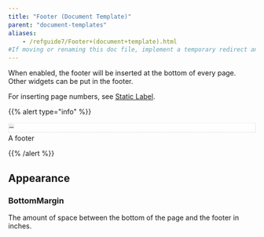 ```yaml
---
title: "Footer (Document Template)"
parent: "document-templates"
aliases:
    - /refguide7/Footer+(document+template).html
#If moving or renaming this doc file, implement a temporary redirect and let the respective team know they should update the URL in the product. See Mapping to Products for more details.
---
```



When enabled, the footer will be inserted at the bottom of every page. Other widgets can be put in the footer.

For inserting page numbers, see [Static Label](static-label-document-template).

{{% alert type="info" %}}

![](attachments/819203/918235.png)
A footer

{{% /alert %}}

## Appearance

### BottomMargin

The amount of space between the bottom of the page and the footer in inches.
